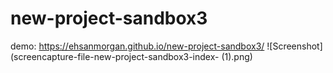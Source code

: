 # new-project-sandbox3
demo: https://ehsanmorgan.github.io/new-project-sandbox3/
![Screenshot](screencapture-file-new-project-sandbox3-index- (1).png)
